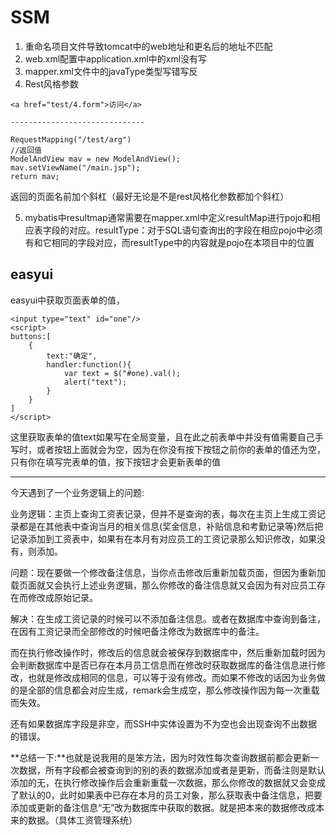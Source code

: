 # SSM

1. 重命名项目文件导致tomcat中的web地址和更名后的地址不匹配
2. web.xml配置中application.xml中的xml没有写
3. mapper.xml文件中的javaType类型写错写反
4. Rest风格参数

```
<a href="test/4.form">访问</a>

------------------------------

RequestMapping("/test/arg")
//返回值
ModelAndView mav = new ModelAndView();
mav.setViewName("/main.jsp");
return mav;
```

返回的页面名前加个斜杠（最好无论是不是rest风格化参数都加个斜杠）

5. mybatis中resultmap通常需要在mapper.xml中定义resultMap进行pojo和相应表字段的对应。resultType：对于SQL语句查询出的字段在相应pojo中必须有和它相同的字段对应，而resultType中的内容就是pojo在本项目中的位置

## easyui

easyui中获取页面表单的值，

```
<input type="text" id="one"/>
<script>
buttons:[
    {
        text:"确定",
        handler:function(){
            var text = $("#one).val();
            alert("text");
        }
    }
]
</script>
```

这里获取表单的值text如果写在全局变量，且在此之前表单中并没有值需要自己手写时，或者按钮上面就会为空，因为在你没有按下按钮之前你的表单的值还为空，只有你在填写完表单的值，按下按钮才会更新表单的值

---

今天遇到了一个业务逻辑上的问题:

业务逻辑：主页上查询工资表记录，但并不是查询的表，每次在主页上生成工资记录都是在其他表中查询当月的相关信息(奖金信息，补贴信息和考勤记录等)然后把记录添加到工资表中，如果有在本月有对应员工的工资记录那么知识修改，如果没有，则添加。

问题：现在要做一个修改备注信息，当你点击修改后重新加载页面，但因为重新加载页面就又会执行上述业务逻辑，那么你修改的备注信息就又会因为有对应员工存在而修改成原始记录。

解决：在生成工资记录的时候可以不添加备注信息。或者在数据库中查询到备注，在因有工资记录而全部修改的时候吧备注修改为数据库中的备注。

而在执行修改操作时，修改后的信息就会被保存到数据库中，然后重新加载时因为会判断数据库中是否已存在本月员工信息而在修改时获取数据库的备注信息进行修改，也就是修改成相同的信息，可以等于没有修改。而如果不修改的话因为业务做的是全部的信息都会对应生成，remark会生成空，那么修改操作因为每一次重载而失效。

还有如果数据库字段是非空，而SSH中实体设置为不为空也会出现查询不出数据的错误。

**总结一下:**也就是说我用的是笨方法，因为时效性每次查询数据前都会更新一次数据，所有字段都会被查询到的别的表的数据添加或者是更新，而备注则是默认添加的无，在执行修改操作后会重新重载一次数据，那么你修改的数据就又会变成了默认的0，此时如果表中已存在本月的员工对象，那么获取表中备注信息，把要添加或更新的备注信息“无”改为数据库中获取的数据。就是把本来的数据修改成本来的数据。（具体工资管理系统）
